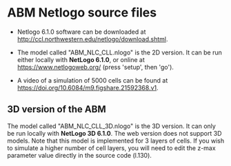 # ABM Netlogo source files

- Netlogo 6.1.0 software can be downloaded at http://ccl.northwestern.edu/netlogo/download.shtml.

- The model called "ABM_NLC_CLL.nlogo" is the 2D version. It can be run either locally with **NetLogo 6.1.0**, or online at https://www.netlogoweb.org/ (press 'setup', then 'go').

- A video of a simulation of 5000 cells can be found at https://doi.org/10.6084/m9.figshare.21592368.v1.

## 3D version of the ABM

The model called "ABM_NLC_CLL_3D.nlogo" is the 3D version. It can only be run locally with **NetLogo 3D 6.1.0**. The web version does not support 3D models. Note that this model is implemented for 3 layers of cells. If you wish to simulate a higher number of cell layers, you will need to edit the z-max parameter value directly in the source code (l.130).
